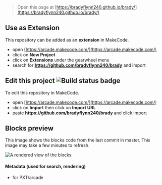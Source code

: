  


> Open this page at [https://bradyflynn240.github.io/brady/](https://bradyflynn240.github.io/brady/)

## Use as Extension

This repository can be added as an **extension** in MakeCode.

* open [https://arcade.makecode.com/](https://arcade.makecode.com/)
* click on **New Project**
* click on **Extensions** under the gearwheel menu
* search for **https://github.com/bradyflynn240/brady** and import

## Edit this project ![Build status badge](https://github.com/bradyflynn240/brady/workflows/MakeCode/badge.svg)

To edit this repository in MakeCode.

* open [https://arcade.makecode.com/](https://arcade.makecode.com/)
* click on **Import** then click on **Import URL**
* paste **https://github.com/bradyflynn240/brady** and click import

## Blocks preview

This image shows the blocks code from the last commit in master.
This image may take a few minutes to refresh.

![A rendered view of the blocks](https://github.com/bradyflynn240/brady/raw/master/.github/makecode/blocks.png)

#### Metadata (used for search, rendering)

* for PXT/arcade
<script src="https://makecode.com/gh-pages-embed.js"></script><script>makeCodeRender("{{ site.makecode.home_url }}", "{{ site.github.owner_name }}/{{ site.github.repository_name }}");</script>
